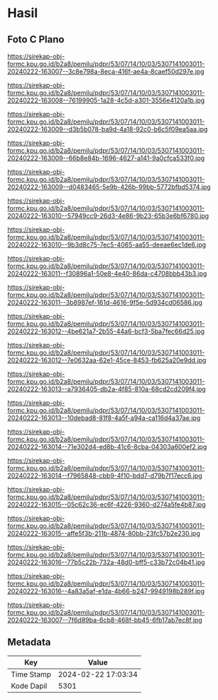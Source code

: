 # Hasil

## Foto C Plano

https://sirekap-obj-formc.kpu.go.id/b2a8/pemilu/pdpr/53/07/14/10/03/5307141003011-20240222-163007--3c8e798a-8eca-416f-ae4a-8caef50d297e.jpg

https://sirekap-obj-formc.kpu.go.id/b2a8/pemilu/pdpr/53/07/14/10/03/5307141003011-20240222-163008--76199905-1a28-4c5d-a301-3556e4120a1b.jpg

https://sirekap-obj-formc.kpu.go.id/b2a8/pemilu/pdpr/53/07/14/10/03/5307141003011-20240222-163009--d3b5b078-ba9d-4a18-92c0-b6c5f09ea5aa.jpg

https://sirekap-obj-formc.kpu.go.id/b2a8/pemilu/pdpr/53/07/14/10/03/5307141003011-20240222-163009--66b8e84b-1696-4627-a141-9a0cfca533f0.jpg

https://sirekap-obj-formc.kpu.go.id/b2a8/pemilu/pdpr/53/07/14/10/03/5307141003011-20240222-163009--d0483465-5e9b-426b-99bb-5772bfbd5374.jpg

https://sirekap-obj-formc.kpu.go.id/b2a8/pemilu/pdpr/53/07/14/10/03/5307141003011-20240222-163010--57949cc9-26d3-4e86-9b23-65b3e6bf6780.jpg

https://sirekap-obj-formc.kpu.go.id/b2a8/pemilu/pdpr/53/07/14/10/03/5307141003011-20240222-163010--9b3d8c75-7ec5-4065-aa55-deeae6ec1de6.jpg

https://sirekap-obj-formc.kpu.go.id/b2a8/pemilu/pdpr/53/07/14/10/03/5307141003011-20240222-163011--f30896a1-50e8-4e40-86da-c4708bbb43b3.jpg

https://sirekap-obj-formc.kpu.go.id/b2a8/pemilu/pdpr/53/07/14/10/03/5307141003011-20240222-163011--3b8987ef-161d-4616-9f5e-5d934cd06586.jpg

https://sirekap-obj-formc.kpu.go.id/b2a8/pemilu/pdpr/53/07/14/10/03/5307141003011-20240222-163012--4be621a7-2b55-44a6-bcf3-5ba7fec66d25.jpg

https://sirekap-obj-formc.kpu.go.id/b2a8/pemilu/pdpr/53/07/14/10/03/5307141003011-20240222-163012--7e0632aa-62e1-45ce-8453-fb625a20e9dd.jpg

https://sirekap-obj-formc.kpu.go.id/b2a8/pemilu/pdpr/53/07/14/10/03/5307141003011-20240222-163013--a7936405-db2a-4f85-810a-68cd2cd209f4.jpg

https://sirekap-obj-formc.kpu.go.id/b2a8/pemilu/pdpr/53/07/14/10/03/5307141003011-20240222-163013--10debad8-81f8-4a5f-a94a-ca116d4a37ae.jpg

https://sirekap-obj-formc.kpu.go.id/b2a8/pemilu/pdpr/53/07/14/10/03/5307141003011-20240222-163014--71e302d4-ed8b-41c6-8cba-04303a600ef2.jpg

https://sirekap-obj-formc.kpu.go.id/b2a8/pemilu/pdpr/53/07/14/10/03/5307141003011-20240222-163014--f7965848-cbb9-4f10-bdd7-d79b7f17ecc6.jpg

https://sirekap-obj-formc.kpu.go.id/b2a8/pemilu/pdpr/53/07/14/10/03/5307141003011-20240222-163015--05c62c36-ec6f-4226-9360-d274a5fe4b87.jpg

https://sirekap-obj-formc.kpu.go.id/b2a8/pemilu/pdpr/53/07/14/10/03/5307141003011-20240222-163015--affe5f3b-211b-4874-80bb-23fc57b2e230.jpg

https://sirekap-obj-formc.kpu.go.id/b2a8/pemilu/pdpr/53/07/14/10/03/5307141003011-20240222-163016--77b5c22b-732a-48d0-bff5-c33b72c04b41.jpg

https://sirekap-obj-formc.kpu.go.id/b2a8/pemilu/pdpr/53/07/14/10/03/5307141003011-20240222-163016--4a83a5af-e1da-4b66-b247-9949198b289f.jpg

https://sirekap-obj-formc.kpu.go.id/b2a8/pemilu/pdpr/53/07/14/10/03/5307141003011-20240222-163007--7f6d89ba-6cb8-468f-bb45-6fb17ab7ec8f.jpg


## Metadata

| Key        | Value               |
| ---------- | ------------------- |
| Time Stamp | 2024-02-22 17:03:34 |
| Kode Dapil | 5301                |



